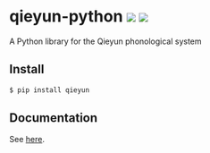 # qieyun-python [![](https://badge.fury.io/py/qieyun-python.svg)](https://pypi.org/project/qieyun-python/) ![](https://github.com/nk2028/qieyun-python/workflows/Python%20package/badge.svg)

A Python library for the Qieyun phonological system

## Install

```sh
$ pip install qieyun
```

## Documentation

See [here](https://nk2028.shn.hk/qieyun-python/).

